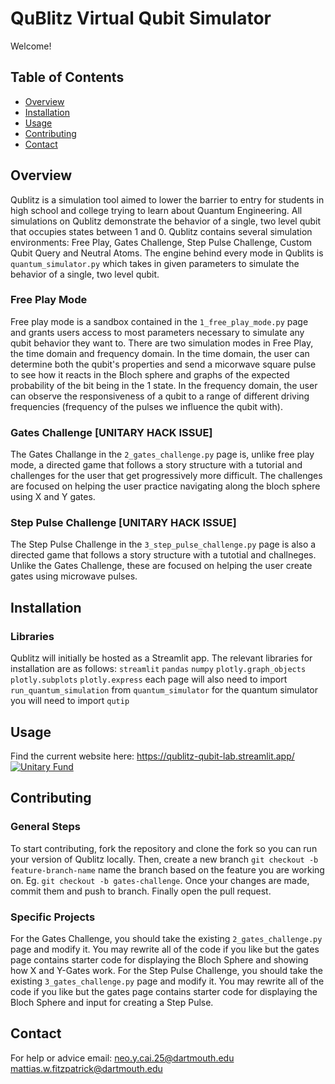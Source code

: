 # QuBlitz Virtual Qubit Simulator
Welcome! 
## Table of Contents
- [Overview](#overview)
- [Installation](#installation)
- [Usage](#usage)
- [Contributing](#contributing)
- [Contact](#contact)
## Overview 
Qublitz is a simulation tool aimed to lower the barrier to entry for students in high school and college trying to learn about Quantum Engineering. All simulations on Qublitz demonstrate the behavior of a single, two level qubit that occupies states between 1 and 0. Qublitz contains several simulation environments: Free Play, Gates Challenge, Step Pulse Challenge, Custom Qubit Query and Neutral Atoms. The engine behind every mode in Qublits is `quantum_simulator.py` which takes in given parameters to simulate the behavior of a single, two level qubit. 

### Free Play Mode
Free play mode is a sandbox contained in the `1_free_play_mode.py` page and grants users access to most parameters necessary to simulate any qubit behavior they want to. There are two simulation modes in Free Play, the time domain and frequency domain. 
In the time domain, the user can determine both the qubit's properties and send a micorwave square pulse to see how it reacts in the Bloch sphere and graphs of the expected probability of the bit being in the 1 state. 
In the frequency domain, the user can observe the responsiveness of a qubit to a range of different driving frequencies (frequency of the pulses we influence the qubit with).

### Gates Challenge [UNITARY HACK ISSUE]
The Gates Challange in the `2_gates_challenge.py` page is, unlike free play mode, a directed game that follows a story structure with a tutorial and challenges for the user that get progressively more difficult. The challenges are focused on helping the user practice navigating along the bloch sphere using X and Y gates. 

### Step Pulse Challenge [UNITARY HACK ISSUE] 
The Step Pulse Challenge in the `3_step_pulse_challenge.py` page is also a directed game that follows a story structure with a tutotial and challneges. Unlike the Gates Challenge, these are focused on helping the user create gates using microwave pulses. 

## Installation 
### Libraries
Qublitz will initially be hosted as a Streamlit app. The relevant libraries for installation are as follows: 
`streamlit`
`pandas`
`numpy`
`plotly.graph_objects`
`plotly.subplots`
`plotly.express`
each page will also need to import `run_quantum_simulation` from `quantum_simulator`
for the quantum simulator you will need to import `qutip`

## Usage
Find the current website here:
https://qublitz-qubit-lab.streamlit.app/
[![Unitary Fund](https://img.shields.io/badge/Supported%20By-UNITARY%20FUND-brightgreen.svg?style=for-the-badge)](https://unitary.fund)

## Contributing 
### General Steps 
To start contributing, fork the repository and clone the fork so you can run your version of Qublitz locally. Then, create a new branch `git checkout -b feature-branch-name` name the branch based on the feature you are working on. Eg. `git checkout -b gates-challenge`. Once your changes are made, commit them and push to branch. Finally open the pull request. 
### Specific Projects 
For the Gates Challenge, you should take the existing `2_gates_challenge.py` page and modify it. You may rewrite all of the code if you like but the gates page contains starter code for displaying the Bloch Sphere and showing how X and Y-Gates work. 
For the Step Pulse Challenge, you should take the existing `3_gates_challenge.py` page and modify it.  You may rewrite all of the code if you like but the gates page contains starter code for displaying the Bloch Sphere and input for creating a Step Pulse. 

## Contact 
For help or advice email: 
neo.y.cai.25@dartmouth.edu 
mattias.w.fitzpatrick@dartmouth.edu

